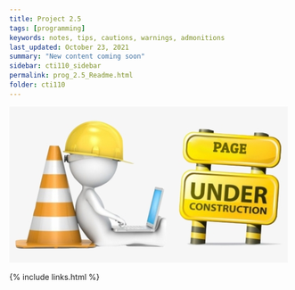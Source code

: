 ```yaml
---
title: Project 2.5
tags: [programming]
keywords: notes, tips, cautions, warnings, admonitions
last_updated: October 23, 2021
summary: "New content coming soon"
sidebar: cti110_sidebar
permalink: prog_2.5_Readme.html
folder: cti110
---
```


![under construction](../../images/new-content-coming-soon-web-page-is-under.png)

{% include links.html %}

